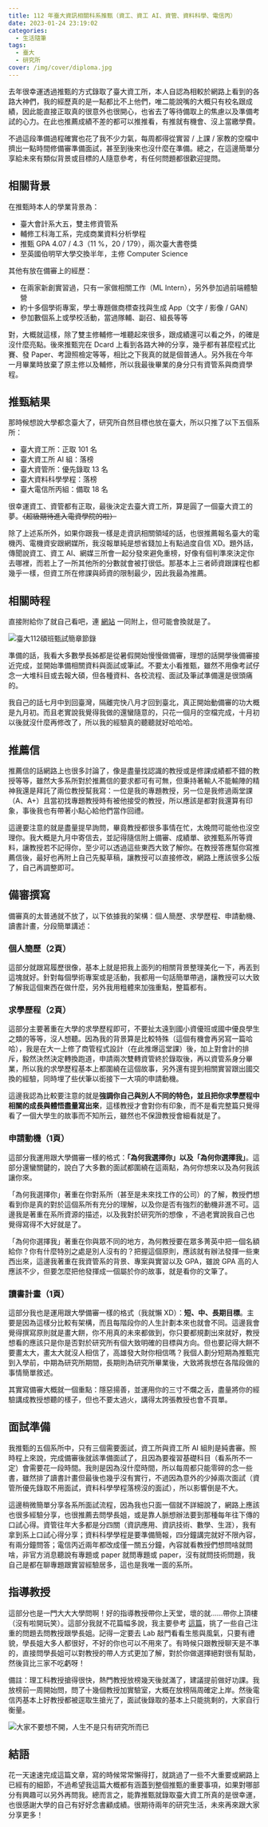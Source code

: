 ```yaml
---
title: 112 年臺大資訊相關科系推甄（資工、資工 AI、資管、資料科學、電信丙）
date: 2023-01-24 23:19:02
categories:
  - 生活隨筆
tags:
  - 臺大
  - 研究所
cover: /img/cover/diploma.jpg
---
```


去年很幸運透過推甄的方式錄取了臺大資工所，本人自認為相較於網路上看到的各路大神們，我的經歷真的是一點都比不上他們，唯二能說嘴的大概只有校名跟成績，因此能直接正取真的很意外也很開心，也省去了等待備取上的焦慮以及準備考試的心力。在此也推薦成績不差的都可以推推看，有推就有機會、沒上當繳學費。

不過這段準備過程確實也花了我不少力氣，每周都得從實習 / 上課 / 家教的空檔中擠出一點時間修備審準備面試，甚至到後來也沒什麼在準備。總之，在這邊簡單分享給未來有類似背景或目標的人隨意參考，有任何問題都很歡迎提問。

## 相關背景
在推甄時本人的學業背景為：
 - 臺大會計系大五，雙主修資管系
 - 輔修工科海工系，完成商業資料分析學程
 - 推甄 GPA 4.07 / 4.3（11 %，20 / 179），兩次臺大書卷獎
 - 至英國伯明罕大學交換半年，主修 Computer Science

其他有放在備審上的經歷：
 - 在兩家新創實習過，只有一家做相關工作（ML Intern），另外參加過前端體驗營
 - 約十多個學術專案，學士專題做商標查找與生成 App（文字 / 影像 / GAN）
 - 參加數個系上或學校活動，當過隊輔、副召、組長等等

對，大概就這樣，除了雙主修輔修一堆聽起來很多，跟成績還可以看之外，的確是沒什麼亮點。後來推甄完在 Dcard 上看到各路大神的分享，幾乎都有甚麼程式比賽、發 Paper、考證照檢定等等，相比之下我真的就是個普通人。另外我在今年一月畢業時放棄了原主修以及輔修，所以我最後畢業的身分只有資管系與商資學程。

## 推甄結果
那時候想說大學都念臺大了，研究所自然目標也放在臺大，所以只推了以下五個系所：

 - 臺大資工所：正取 101 名
 - 臺大資工所 AI 組：落榜
 - 臺大資管所：優先錄取 13 名
 - 臺大資料科學學程：落榜
 - 臺大電信所丙組：備取 18 名

很幸運資工、資管都有正取，最後決定去臺大資工所，算是圓了一個臺大資工的夢。~~（超級期待進入電資學院的啦）~~

除了上述系所外，如果你跟我一樣是走資訊相關領域的話，也很推薦報名臺大的電機丙、電機資安跟網媒所，我沒報單純是想省錢加上有點過度自信 XD。題外話，傳聞說資工、資工 AI、網媒三所會一起分發來避免重榜，好像有個判準來決定你去哪裡，而若上了一所其他所的分數就會被打很低。那基本上三者師資跟課程也都幾乎一樣，但資工所在修課與師資的限制最少，因此我最為推薦。

## 相關時程
直接附給你了就自己看吧，連 [網站](http://exam.aca.ntu.edu.tw/graf/) 一同附上，但可能會換就是了。

![臺大112碩班甄試簡章節錄](/img/post/2023_01/112碩班簡章.png)

準備的話，我看大多數學長姊都是從暑假開始慢慢做備審，理想的話開學後備審接近完成，並開始準備相關資料與面試或筆試。不要太小看推甄，雖然不用像考試仔念一大堆科目或去報大碩，但各種資料、各校流程、面試及筆試準備還是很頭痛的。

我自己的話七月中到回臺灣，隔離完快八月才回到臺北，真正開始動備審的功大概是九月初。而且老實說我覺得我做的還蠻隨意的，只花一個月的空檔完成，十月初以後就沒什麼再修改了，所以我的經驗真的聽聽就好哈哈哈。

## 推薦信
推薦信的話網路上也很多討論了，像是盡量找認識的教授或是修課成績都不錯的教授等等，雖然大多系所對於推薦信的要求都可有可無，但秉持著輸人不能輸陣的精神我還是拜託了兩位教授幫我寫：一位是我的專題教授，另一位是我修過兩堂課（A、A+）且當初找專題教授時有被他接受的教授，所以應該是都對我還算有印象，事後我也有帶著小點心給他們當作回禮。

這邊要注意的就是盡量提早詢問，畢竟教授都很多事情在忙，太晚問可能他也沒空理你。我大概是九月中寄信去，並記得隨信附上備審、成績單、欲推甄系所等資料，讓教授若不記得你，至少可以透過這些東西大致了解你。在教授答應幫你寫推薦信後，最好也再附上自己先擬草稿，讓教授可以直接修改，網路上應該很多公版了，自己再調整即可。

## 備審撰寫
備審真的太普通就不放了，以下依據我的架構：個人簡歷、求學歷程、申請動機、讀書計畫，分段簡單講述：

### 個人簡歷（2頁）
這部分就跟寫履歷很像，基本上就是把我上面列的相關背景整理美化一下，再丟到這塊就好。針對每個學術專案或是活動，我都用一句話簡單帶過，讓教授可以大致了解我這個東西在做什麼，另外我用粗體來加強重點，整篇都有。

### 求學歷程（2頁）
這部分主要著重在大學的求學歷程即可，不要扯太遠到國小資優班或國中優良學生之類的等等，沒人想聽。因為我的背景算是比較特殊（這個有機會再另寫一篇哈哈），我是在大一上修了商管程式設計（在此推爆這堂課）後，加上對會計的排斥，毅然決然決定轉換跑道，申請兩次雙轉資管終於錄取後，再以資管系身分畢業，所以我的求學歷程基本上都圍繞在這個故事，另外還有提到相關實習跟出國交換的經驗，同時埋了些伏筆以銜接下一大項的申請動機。

這邊我認為比較要注意的就是**強調你自己與別人不同的特色，並且把你求學歷程中相關的成長與體悟盡量寫出來**，這樣教授才會對你有印象，而不是看完整篇只覺得看了一個大學生的故事而不知所云，雖然也不保證教授會細看就是了。

### 申請動機（1頁）
這部分我運用跟大學備審一樣的格式：**「為何我選擇你」以及「為何你選擇我」**。這部分還蠻關鍵的，說白了大多數的面試都圍繞在這兩點，為何你想來以及為何我該讓你來。

「為何我選擇你」著重在你對系所（甚至是未來找工作的公司）的了解，教授們想看到你是真的對於這個系所有充分的理解，以及你是否有強烈的動機非進不可。這邊我是著重在系所資源的描述，以及我對於研究所的想像 ，不過老實說我自己也覺得寫得不大好就是了。

「為何你選擇我」著重在你與眾不同的地方，為何教授要在眾多菁英中把一個名額給你？你有什麼特別之處是別人沒有的？把握這個原則，應該就有辦法發揮一些東西出來，這邊我著重在我資管系的背景、專案與實習以及 GPA，雖說 GPA 高的人應該不少，但要怎麼把他發揮成一個屬於你的故事，就是看你的文筆了。

### 讀書計畫（1頁）
這部分我也是運用跟大學備審一樣的格式（我就懶 XD）：**短、中、長期目標**。主要是因為這樣分比較有架構，而且每階段你的人生計劃本來也就會不同。這邊我會覺得撰寫原則就是畫大餅，你不用真的未來都做到，你只要都規劃出來就好，教授想看的應該只是你是否對於研究所有個大致明確的目標與方向。但也要記得大餅不要畫太大，畫太大就沒人相信了，高雄發大財你相信嗎？我個人劃分短期為推甄完到入學前，中期為研究所期間，長期則為研究所畢業後，大致將我想在各階段做的事情簡單敘述。

其實寫備審大概就一個重點：隱惡揚善，並運用你的三寸不爛之舌，盡量將你的經驗講成教授想聽的樣子，但也不要太過火，講得太誇張教授也會不買單。

## 面試準備
我推甄的五個系所中，只有三個需要面試，資工所與資工所 AI 組則是純書審。照時程上來說，完成備審後就該準備面試了，且因為要複習基礎科目（看系所不一定）會需要花一段時間。我則是因為沒什麼時間，所以每周都只能零碎的念一些書，雖然排了讀書計畫但最後也幾乎沒有實行，不過因為意外的少掉兩次面試（資管所優先錄取不用面試，資料科學學程落榜沒的面試），所以影響倒是不大。

這邊稍微簡單分享各系所面試流程，因為我也只面一個就不詳細說了，網路上應該也很多經驗分享，也很推薦去問學長姐，或是靠人脈想辦法要到那種每年往下傳的口試心得。資管往年大多都是分四關（資訊應用、資訊技術、數學、生涯），我有拿到系上口試心得分享；資料科學學程是要準備簡報，四分鐘講完就好不限內容，有兩分鐘問答；電信丙近兩年都改成僅一關五分鐘，內容就看教授們想問啥就問啥，非官方消息聽說有專題或 paper 就問專題或 paper，沒有就問技術問題，我自己是都在聊專題跟實習經驗居多，這也是我唯一面的系所。

## 指導教授
這部分也是一門大大大學問啊！好的指導教授帶你上天堂，壞的就......帶你上頂樓（沒有啦開玩笑）。這部分我就不花篇幅多說，我主要參考 [這篇](https://www.dcard.tw/f/graduate_school/p/237992393)，挑了一些自己注重的問題去問教授跟學長姐。記得一定要去 Lab 敲門看看生態與風氣，只要有禮貌，學長姐大多人都很好，不好的你也可以不用來了。有時候只跟教授聊天是不準的，直接問學長姐可以對教授的帶人方式更加了解，對於你做選擇絕對很有幫助，然後貨比三家不吃虧呀！

備註：理工科教授搶得很快，熱門教授放榜幾天後就滿了，建議提前做好功課。我放榜前一周開始問，問了十幾個教授加實驗室，大概在放榜隔周確定上岸。然後電信丙基本上好教授都被逕取生搶光了，面試後錄取的基本上只能挑剩的，大家自行衡量。

![大家不要想不開，人生不是只有研究所而已](/img/post/2023_01/prof_meme.jpg)

## 結語
花一天速速完成這篇文章，寫的時候常常懶得打，就跳過了一些不大重要或網路上已經有的細節，不過希望我這篇大概都有涵蓋到整個推甄的重要事項，如果對哪部分有興趣可以另外再問我。總而言之，能靠推甄就錄取臺大資工所真的是很幸運，也很感謝大學的自己有好好念書顧成績。很期待兩年的研究生活，未來再來跟大家分享更多！